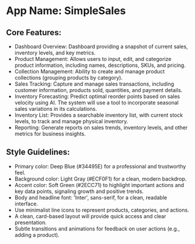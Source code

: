 # **App Name**: SimpleSales

## Core Features:

- Dashboard Overview: Dashboard providing a snapshot of current sales, inventory levels, and key metrics.
- Product Management: Allows users to input, edit, and categorize product information, including names, descriptions, SKUs, and pricing.
- Collection Management: Ability to create and manage product collections (grouping products by category).
- Sales Tracking: Capture and manage sales transactions, including customer information, products sold, quantities, and payment details.
- Inventory Forecasting: Predict optimal reorder points based on sales velocity using AI. The system will use a tool to incorporate seasonal sales variations in its calculations.
- Inventory List: Provides a searchable inventory list, with current stock levels, to track and manage physical inventory.
- Reporting: Generate reports on sales trends, inventory levels, and other metrics for business insights.

## Style Guidelines:

- Primary color: Deep Blue (#34495E) for a professional and trustworthy feel.
- Background color: Light Gray (#ECF0F1) for a clean, modern backdrop.
- Accent color: Soft Green (#2ECC71) to highlight important actions and key data points, signaling growth and positive trends.
- Body and headline font: 'Inter', sans-serif, for a clean, readable interface.
- Use minimalist line icons to represent products, categories, and actions.
- A clean, card-based layout will provide quick access and clear presentation.
- Subtle transitions and animations for feedback on user actions (e.g., adding a product).